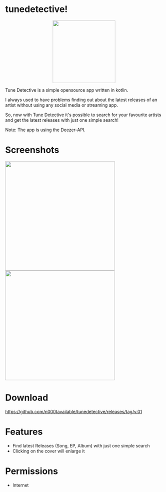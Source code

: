 # tunedetective!
<p align="center">
<img src="https://github.com/n000tavailable/tunedetective/assets/135447708/7a7e6249-d450-4ba5-837c-2e4a55d7edd9" width="200">
</p>

Tune Detective is a simple opensource app written in kotlin.

I always used to have problems finding out about the latest releases of an artist
without using any social media or streaming app.

So, now with Tune Detective it's possible to search for your
favourite artists and get the latest releases with just one
simple search!

Note: The app is using the Deezer-API.


# Screenshots
<img src="https://github.com/n000tavailable/tunedetective/assets/135447708/a40ebf69-10ac-408a-b9a2-27bbbe3846e3" width="350">
<img src="https://github.com/n000tavailable/tunedetective/assets/135447708/c7d47043-5540-4f03-85be-d51b7b7733b0" width="350">


# Download
https://github.com/n000tavailable/tunedetective/releases/tag/v.01



# Features
- Find latest Releases (Song, EP, Album) with just one simple search
- Clicking on the cover will enlarge it


# Permissions
- Internet


